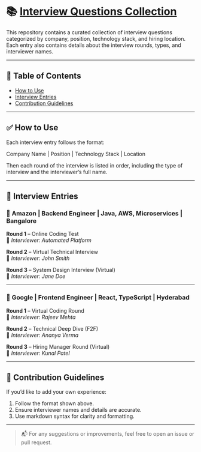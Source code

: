 # 📚 [Interview Questions Collection](https://github.com/vitabletech/Interview-Questions-Collection)

This repository contains a curated collection of interview questions categorized by company, position, technology stack, and hiring location. Each entry also contains details about the interview rounds, types, and interviewer names.

---

## 📌 Table of Contents

- [How to Use](#how-to-use)
- [Interview Entries](#interview-entries)
- [Contribution Guidelines](#contribution-guidelines)

---

## ✅ How to Use

Each interview entry follows the format:

Company Name | Position | Technology Stack | Location

Then each round of the interview is listed in order, including the type of interview and the interviewer’s full name.

---

## 📄 Interview Entries

### 🏢 **Amazon** | Backend Engineer | Java, AWS, Microservices | Bangalore

**Round 1** – Online Coding Test  
👤 *Interviewer: Automated Platform*

**Round 2** – Virtual Technical Interview  
👤 *Interviewer: John Smith*

**Round 3** – System Design Interview (Virtual)  
👤 *Interviewer: Jane Doe*

---

### 🏢 **Google** | Frontend Engineer | React, TypeScript | Hyderabad

**Round 1** – Virtual Coding Round  
👤 *Interviewer: Rajeev Mehta*

**Round 2** – Technical Deep Dive (F2F)  
👤 *Interviewer: Ananya Verma*

**Round 3** – Hiring Manager Round (Virtual)  
👤 *Interviewer: Kunal Patel*

---

## 🤝 Contribution Guidelines

If you’d like to add your own experience:

1. Follow the format shown above.
2. Ensure interviewer names and details are accurate.
3. Use markdown syntax for clarity and formatting.

---

> 📬 For any suggestions or improvements, feel free to open an issue or pull request.


